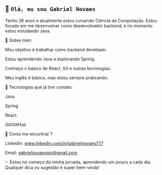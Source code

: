 ## 👋 **`Olá, eu sou Gabriel Novaes`**

Tenho 26 anos e atualmente estou cursando Ciência da Computação.
Estou focado em me desenvolver como desenvolvedor backend, e no momento estou estudando Java.

👋 Sobre mim:

 Meu objetivo é trabalhar como backend developer.

 Estou aprendendo Java e explorando Spring.

 Conheço o básico de React, Git e outras tecnologias.

 Meu inglês é básico, mas estou sempre praticando.

👋 Tecnologias que já tive contato:

Java 

Spring 

React 

Git/GitHub 

👋 Como me encontrar ?

 LinkedIn: www.linkedin.com/in/gabrielnovaes777

 Email: gabrielnovaespiv@gmail.com

✨ Estou no começo da minha jornada, aprendendo um pouco a cada dia.
Qualquer dica ou sugestão é super bem-vinda!
